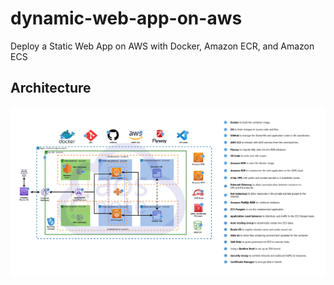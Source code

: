 # dynamic-web-app-on-aws
 Deploy a Static Web App on AWS with Docker, Amazon ECR, and Amazon ECS

## Architecture 

![Alt text](/Architecture.jpg)

